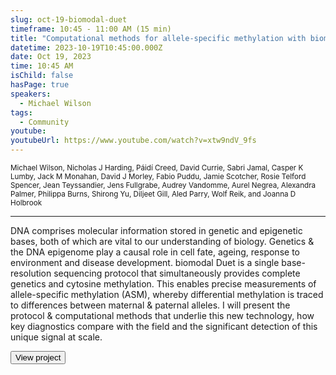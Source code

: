 ```yaml
---
slug: oct-19-biomodal-duet
timeframe: 10:45 - 11:00 AM (15 min)
title: "Computational methods for allele-specific methylation with biomodal Duet"
datetime: 2023-10-19T10:45:00.000Z
date: Oct 19, 2023
time: 10:45 AM
isChild: false
hasPage: true
speakers:
  - Michael Wilson
tags:
  - Community
youtube:
youtubeUrl: https://www.youtube.com/watch?v=xtw9ndV_9fs
---
```

<div className="mb-4">
  <small className="typo-small">
Michael Wilson, Nicholas J Harding, Páidí Creed, David Currie, Sabri Jamal, Casper K Lumby, Jack M Monahan, David J Morley, Fabio Puddu, Jamie Scotcher, Rosie Telford Spencer, Jean Teyssandier, Jens Fullgrabe, Audrey Vandomme, Aurel Negrea, Alexandra Palmer, Philippa Burns, Shirong Yu, Diljeet Gill, Aled Parry, Wolf Reik, and Joanna D Holbrook
  </small>
</div>

<hr className="border-t border-gray-50 mb-4 opacity-20" />

DNA comprises molecular information stored in genetic and epigenetic bases, both of which are vital to our understanding of biology.  Genetics & the DNA epigenome play a causal role in cell fate, ageing, response to environment and disease development.  biomodal Duet is a single base-resolution sequencing protocol that simultaneously  provides complete genetics and cytosine methylation.  This enables precise measurements of allele-specific methylation (ASM), whereby differential methylation is traced to differences between maternal & paternal alleles.  I will present the protocol & computational methods that underlie this new technology, how key diagnostics compare with the field and the significant detection of this unique signal at scale.

<div>
  <Button to="https://biomodal.com" variant="secondary" size="md" arrow>
    View project
  </Button>
</div>
